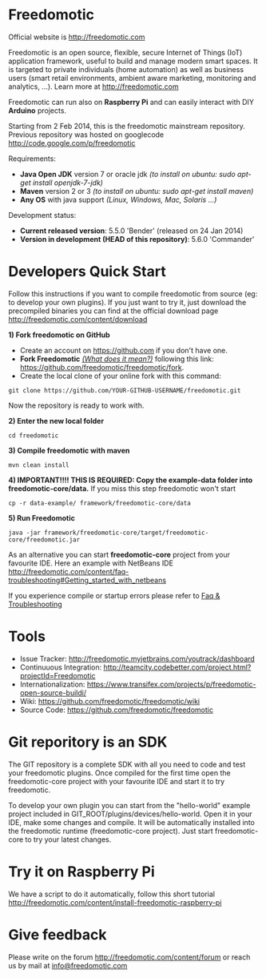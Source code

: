 Freedomotic
=================================

Official website is http://freedomotic.com

Freedomotic is an open source, flexible, secure Internet of Things (IoT) application framework, useful to build and manage modern smart spaces. It is targeted to private individuals (home automation) as well as business users (smart retail environments, ambient aware marketing, monitoring and analytics, ...). Learn more at http://freedomotic.com

Freedomotic can run also on **Raspberry Pi** and can easily interact with DIY **Arduino** projects.

Starting from 2 Feb 2014, this is the freedomotic mainstream repository. Previous repository was hosted on googlecode http://code.google.com/p/freedomotic

Requirements: 
- **Java Open JDK** version 7 or oracle jdk _(to install on ubuntu: sudo apt-get install openjdk-7-jdk)_
- **Maven** version 2 or 3 _(to install on ubuntu: sudo apt-get install maven)_
- **Any OS** with java support _(Linux, Windows, Mac, Solaris ...)_

Development status:
- **Current released version**: 5.5.0 'Bender' (released on 24 Jan 2014)
- **Version in development (HEAD of this repository)**: 5.6.0 'Commander'


Developers Quick Start
======================

Follow this instructions if you want to compile freedomotic from source (eg: to develop your own plugins). If you just want to try it, just download the precompiled binaries you can find at the official download page http://freedomotic.com/content/download

**1) Fork freedomotic on GitHub**

* Create an account on https://github.com if you don't have one.
* **Fork Freedomotic** [_(What does it mean?)_](https://help.github.com/articles/fork-a-repo) following this link: <https://github.com/freedomotic/freedomotic/fork>. 
* Create the local clone of your online fork with this command:

```
git clone https://github.com/YOUR-GITHUB-USERNAME/freedomotic.git
```

Now the repository is ready to work with.

**2) Enter the new local folder**

    cd freedomotic
    
**3) Compile freedomotic with maven**

    mvn clean install
    
**4) IMPORTANT!!!! THIS IS REQUIRED: Copy the example-data folder into freedomotic-core/data.** If you miss this step freedomotic won't start

    cp -r data-example/ framework/freedomotic-core/data
    
**5) Run Freedomotic**

    java -jar framework/freedomotic-core/target/freedomotic-core/freedomotic.jar

As an alternative you can start **freedomotic-core** project from your favourite IDE. Here an example with NetBeans IDE http://freedomotic.com/content/faq-troubleshooting#Getting_started_with_netbeans
    
If you experience compile or startup errors please refer to [Faq & Troubleshooting](https://github.com/freedomotic/freedomotic/wiki/Faq-&-Troubleshooting)

Tools
======

- Issue Tracker: http://freedomotic.myjetbrains.com/youtrack/dashboard
- Continuuous Integration: http://teamcity.codebetter.com/project.html?projectId=Freedomotic
- Internationalization: https://www.transifex.com/projects/p/freedomotic-open-source-buildi/
- Wiki: https://github.com/freedomotic/freedomotic/wiki
- Source Code: https://github.com/freedomotic/freedomotic


Git reporitory is an SDK
========================

The GIT repository is a complete SDK with all you need to code and test your freedomotic plugins. Once compiled for the first time open the freedomotic-core project with your favourite IDE and start it to try freedomotic.

To develop your own plugin you can start from the "hello-world" example project included in GIT_ROOT/plugins/devices/hello-world. Open it in your IDE, make some changes and compile. It will be automatically installed into the freedomotic runtime (freedomotic-core project). Just start freedomotic-core to try your latest changes.

Try it on Raspberry Pi
======================
We have a script to do it automatically, follow this short tutorial http://freedomotic.com/content/install-freedomotic-raspberry-pi

Give feedback
=============

Please write on the forum http://freedomotic.com/content/forum or reach us by mail at info@freedomotic.com
